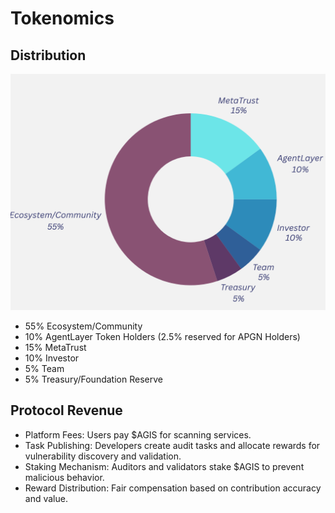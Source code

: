 # Tokenomics

## Distribution
![tokenomics](./img/tokenomics.png "tokenomics")
- 55% Ecosystem/Community
- 10% AgentLayer Token Holders (2.5% reserved for APGN Holders)
- 15% MetaTrust 
- 10% Investor
- 5% Team
- 5% Treasury/Foundation Reserve

## Protocol Revenue
- Platform Fees: Users pay $AGIS for scanning services.
- Task Publishing: Developers create audit tasks and allocate rewards for vulnerability discovery and validation.
- Staking Mechanism: Auditors and validators stake $AGIS to prevent malicious behavior.
- Reward Distribution: Fair compensation based on contribution accuracy and value.
